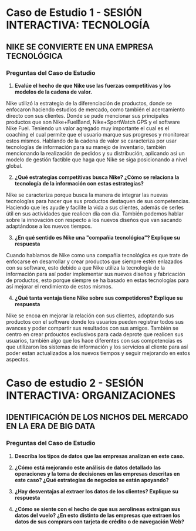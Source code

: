# **Caso de Estudio 1 - SESIÓN INTERACTIVA: TECNOLOGÍA**
## **NIKE SE CONVIERTE EN UNA EMPRESA TECNOLÓGICA**
### Preguntas del Caso de Estudio
1. **Evalúe el hecho de que Nike use las fuerzas competitivas y los modelos de la cadena de valor.**

Nike utilizó la estrategia de la diferenciación de productos, donde se enfocaron haciendo estudios de mercado, como también el acercamiento directo con sus clientes.
Donde se pude mencionar sus principales productos que son Nike+FuelBand, Nike+SportWatch GPS y el software Nike Fuel. Teniendo un valor agregado muy importante el cual es el coaching el cual permite que el usuario marque sus progresos y monitorear estos mismos. Hablando de la cadena de valor se caracteriza por usar tecnologías de información para su manejo de inventario, también mencionando la realización de pedidos y su distribución, aplicando así un modelo de gestión factible que haga que Nike se siga posicionando a nivel global.

2. **¿Qué estrategias competitivas busca Nike? ¿Cómo se relaciona la tecnología de la información con estas estrategias?**

Nike se caracteriza porque busca la manera de integrar las nuevas tecnologías para hacer que sus productos destaquen de sus competencias. Haciendo que les ayude y facilite la vida a sus clientes, además de serles útil en sus actividades que realicen día con día. También podemos hablar sobre la innovación con respecto a los nuevos diseños que van sacando adaptándose a los nuevos tiempos.

3. **¿En qué sentido es Nike una "compañia tecnológica"? Explique su respuesta**

Cuando hablamos de Nike como una compañia tecnológica es que trate de enfocarse en desarrollar y crear productos que siempre estén enlazados con su software, esto debido a que Nike utiliza la tecnología de la información para así poder implementar sus nuevos diseños y fabricación de productos, esto porque siempre se ha basado en estas tecnologías para así mejorar el rendimiento de estos mismos.

4. **¿Qué tanta ventaja tiene Nike sobre sus competidores? Explique su respuesta**

Nike se encoa en mejorar la relación con sus clientes, adoptando sus productos con el software donde los usuarios pueden registrar todos sus avances y poder compartir sus resultados con sus amigos. También se centro en crear prdouctos exclusivos para cada deprote que realicen sus usuarios, también algo que los hace diferentes con sus competencias es que utilizaron los sistemas de información y los servicios al cliente para así poder estan actualizados a los nuevos tiempos y seguir mejorando en estos aspectos.

# **Caso de estudio 2 - SESIÓN INTERACTIVA: ORGANIZACIONES**
## **IDENTIFICACIÓN DE LOS NICHOS DEL MERCADO EN LA ERA DE BIG DATA**
### Preguntas del Caso de Estudio
1. **Describa los tipos de datos que las empresas analizan en este caso.**

2. **¿Cómo está mejorando este análisis de datos detallado las operaciones y la toma de decisiones en las empresas descritas en este caso? ¿Qué estrategias de negocios se están apoyando?**

3. **¿Hay desventajas al extraer los datos de los clientes? Explique su respuesta**

4. **¿Cómo se siente con el hecho de que sus aerolineas extraigan sus datos del vuelo? ¿En esto distinto de las empresas que extraen los datos de sus comprars con tarjeta de crédito o de navegación Web?**